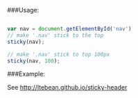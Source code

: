 ###Usage:

```javascript

var nav = document.getElementById('nav')
// make '.nav' stick to the top
sticky(nav);

// make '.nav' stick to top 100px
sticky(nav, 100);
```

###Example:

See http://ltebean.github.io/sticky-header
